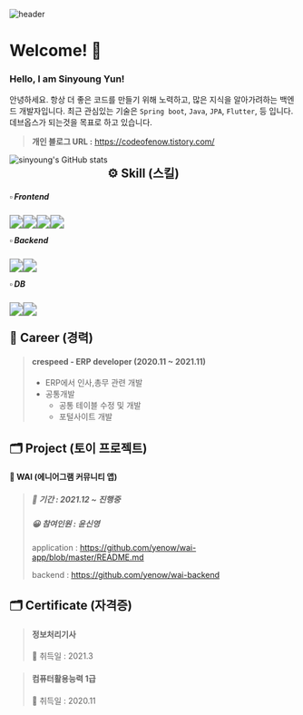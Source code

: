 ![header](https://capsule-render.vercel.app/api?type=rect&color=gradient&customColorList=1&height=300&section=header&text=sinyoung`s%20github&fontSize=40&fontColor=ffffff)





# Welcome! 👋

### Hello, I am Sinyoung Yun!

안녕하세요. 항상 더 좋은 코드를 만들기 위해 노력하고, 많은 지식을 알아가려하는 백엔드 개발자입니다. 최근 관심있는 기술은 `Spring boot`, `Java`, `JPA`, `Flutter`, 등 입니다. 데브옵스가 되는것을 목표로 하고 있습니다. 



> **개인 블로그 URL :** https://codeofenow.tistory.com/

<img src="https://github-readme-stats.vercel.app/api?username=yenow&show_icons=true&theme=radical" alt="sinyoung's GitHub stats" style="float: left;" />



## ⚙️ Skill (스킬)

#####  ▫️ Frontend

<img src="https://img.shields.io/badge/Html-E34F26?style=flat-square&logo=Html5&logoColor=white" style="zoom:150%; float: left" />&nbsp;<img src="https://img.shields.io/badge/CSS-1572B6?style=flat-square&logo=CSS3&logoColor=white" style="zoom:150%; float: left" />&nbsp;<img src="https://img.shields.io/badge/JavaScript-F7DF1E?style=flat-square&logo=JavaScript&logoColor=white" style="zoom:150%; float: left" />&nbsp;<img src="https://img.shields.io/badge/React-61DAFB?style=flat-square&logo=React&logoColor=white" style="zoom:150%; float: left" />



#####  ▫️ Backend

<img src="https://img.shields.io/badge/Java-007396?style=flat-square&logo=Java&logoColor=white" style="zoom:150%; float: left" />&nbsp;<img src="https://img.shields.io/badge/SpringBoot-6DB33F?style=flat-square&logo=SpringBoot&logoColor=white" style="zoom:150%; float: left" />



#####  ▫️ DB

<img src="https://img.shields.io/badge/Oracle-F80000?style=flat-square&logo=Oracle&logoColor=white" style="zoom:150%; float: left" />&nbsp;<img src="https://img.shields.io/badge/MySQL-4479A1?style=flat-square&logo=MySQL&logoColor=white" style="zoom:150%; float: left" />





## 🔭 Career (경력)

> #### crespeed - ERP developer (2020.11 ~ 2021.11)
>
> - ERP에서 인사,총무 관련 개발
> - 공통개발
>   - 공통 테이블 수정 및 개발
>   - 포털사이트 개발



## 🗂️ Project (토이 프로젝트)

#### 📱 WAI (에니어그램 커뮤니티 앱)

> ##### 📆 기간 : 2021.12 ~ 진행중
>
> ##### 😀 참여인원 : 윤신영
>
> application : https://github.com/yenow/wai-app/blob/master/README.md
>
> backend : https://github.com/yenow/wai-backend





## 🗂️ Certificate (자격증)

> #### 정보처리기사 
>
> 📆 취득일 : 2021.3

> #### 컴퓨터활용능력 1급
>
> 📆 취득일 : 2020.11
